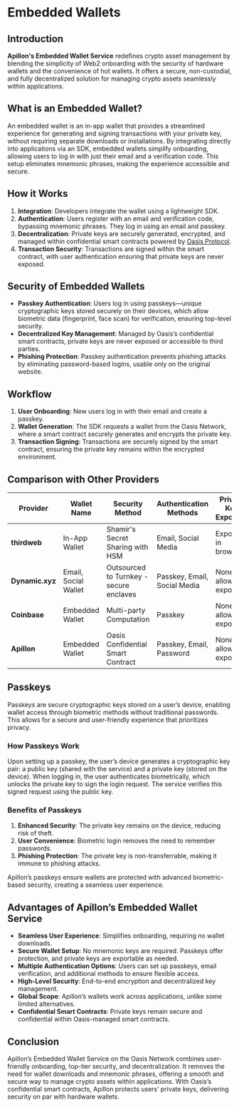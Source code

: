 # Embedded Wallets

## Introduction

**Apillon's Embedded Wallet Service** redefines crypto asset management by blending the simplicity of Web2 onboarding with the security of hardware wallets and the convenience of hot wallets. It offers a secure, non-custodial, and fully decentralized solution for managing crypto assets seamlessly within applications.

## What is an Embedded Wallet?

An embedded wallet is an in-app wallet that provides a streamlined experience for generating and signing transactions with your private key, without requiring separate downloads or installations. By integrating directly into applications via an SDK, embedded wallets simplify onboarding, allowing users to log in with just their email and a verification code. This setup eliminates mnemonic phrases, making the experience accessible and secure.

## How it Works

1. **Integration**: Developers integrate the wallet using a lightweight SDK.
2. **Authentication**: Users register with an email and verification code, bypassing mnemonic phrases. They log in using an email and passkey.
3. **Decentralization**: Private keys are securely generated, encrypted, and managed within confidential smart contracts powered by [Oasis Protocol](https://oasisprotocol.org/).
4. **Transaction Security**: Transactions are signed within the smart contract, with user authentication ensuring that private keys are never exposed.

## Security of Embedded Wallets

- **Passkey Authentication**: Users log in using passkeys—unique cryptographic keys stored securely on their devices, which allow biometric data (fingerprint, face scan) for verification, ensuring top-level security.
- **Decentralized Key Management**: Managed by Oasis’s confidential smart contracts, private keys are never exposed or accessible to third parties.
- **Phishing Protection**: Passkey authentication prevents phishing attacks by eliminating password-based logins, usable only on the original website.

## Workflow

1. **User Onboarding**: New users log in with their email and create a passkey.
2. **Wallet Generation**: The SDK requests a wallet from the Oasis Network, where a smart contract securely generates and encrypts the private key.
3. **Transaction Signing**: Transactions are securely signed by the smart contract, ensuring the private key remains within the encrypted environment.

## Comparison with Other Providers

| Provider        | Wallet Name          | Security Method                         | Authentication Methods       | Private Key Exposure | Wallet Scope | Decentralization              |
| --------------- | -------------------- | --------------------------------------- | ---------------------------- | -------------------- | ------------ | ----------------------------- |
| **thirdweb**    | In-App Wallet        | Shamir's Secret Sharing with HSM        | Email, Social Media          | Exposed in browser   | Per app      | 2/3 keys managed by thirdweb  |
| **Dynamic.xyz** | Email, Social Wallet | Outsourced to Turnkey - secure enclaves | Passkey, Email, Social Media | None; allows export  | Per app      | Stored by Turnkey             |
| **Coinbase**    | Embedded Wallet      | Multi-party Computation                 | Passkey                      | None; allows export  | Per app      | Stored by Coinbase            |
| **Apillon**     | Embedded Wallet      | Oasis Confidential Smart Contract       | Passkey, Email, Password     | None; allows export  | Global       | Fully decentralized via Oasis |

## Passkeys

Passkeys are secure cryptographic keys stored on a user’s device, enabling wallet access through biometric methods without traditional passwords. This allows for a secure and user-friendly experience that prioritizes privacy.

### How Passkeys Work

Upon setting up a passkey, the user’s device generates a cryptographic key pair: a public key (shared with the service) and a private key (stored on the device). When logging in, the user authenticates biometrically, which unlocks the private key to sign the login request. The service verifies this signed request using the public key.

### Benefits of Passkeys

1. **Enhanced Security**: The private key remains on the device, reducing risk of theft.
2. **User Convenience**: Biometric login removes the need to remember passwords.
3. **Phishing Protection**: The private key is non-transferrable, making it immune to phishing attacks.

Apillon’s passkeys ensure wallets are protected with advanced biometric-based security, creating a seamless user experience.

## Advantages of Apillon’s Embedded Wallet Service

- **Seamless User Experience**: Simplifies onboarding, requiring no wallet downloads.
- **Secure Wallet Setup**: No mnemonic keys are required. Passkeys offer protection, and private keys are exportable as needed.
- **Multiple Authentication Options**: Users can set up passkeys, email verification, and additional methods to ensure flexible access.
- **High-Level Security**: End-to-end encryption and decentralized key management.
- **Global Scope**: Apillon’s wallets work across applications, unlike some limited alternatives.
- **Confidential Smart Contracts**: Private keys remain secure and confidential within Oasis-managed smart contracts.

## Conclusion

Apillon’s Embedded Wallet Service on the Oasis Network combines user-friendly onboarding, top-tier security, and decentralization. It removes the need for wallet downloads and mnemonic phrases, offering a smooth and secure way to manage crypto assets within applications. With Oasis’s confidential smart contracts, Apillon protects users’ private keys, delivering security on par with hardware wallets.
